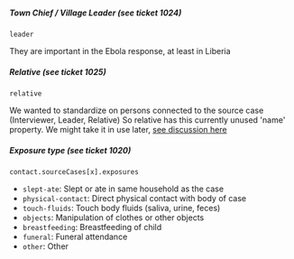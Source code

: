 ##### Town Chief / Village Leader (see ticket 1024)

`leader`

They are important in the Ebola response, at least in Liberia

##### Relative (see ticket 1025)

`relative`

We wanted to standardize on persons connected to the source case (Interviewer, Leader, Relative)
So relative has this currently unused 'name' property. We might take it in use later,
[see discussion here](https://github.com/eHealthAfrica/data_model/pull/64#issuecomment-70822424)

##### Exposure type (see ticket 1020)

`contact.sourceCases[x].exposures`

- `slept-ate`: Slept or ate in same household as the case
- `physical-contact`: Direct physical contact with body of case
- `touch-fluids`: Touch body fluids (saliva, urine, feces)
- `objects`: Manipulation of clothes or other objects
- `breastfeeding`: Breastfeeding of child
- `funeral`: Funeral attendance
- `other`: Other
